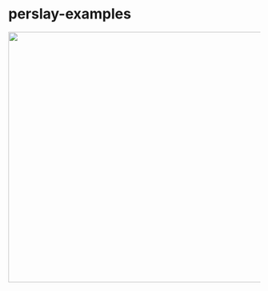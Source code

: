 # perslay-examples

<p align="center">
  <img src = "https://miro.medium.com/max/1155/1*NmAqPGs7FNRyG9YtKsu7ug.jpeg" height = 500 width = 650 alt>
</p>
